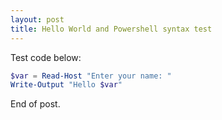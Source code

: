 ```yaml
---
layout: post
title: Hello World and Powershell syntax test
---
```


Test code below:

```powershell
$var = Read-Host "Enter your name: "
Write-Output "Hello $var"
```

End of post.
